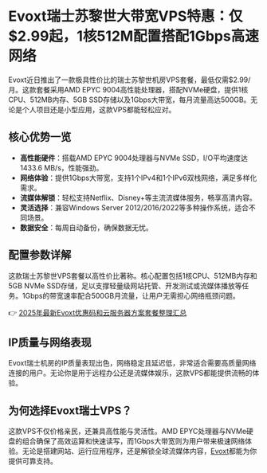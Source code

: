 # Evoxt瑞士苏黎世大带宽VPS特惠：仅$2.99起，1核512M配置搭配1Gbps高速网络

Evoxt近日推出了一款极具性价比的瑞士苏黎世机房VPS套餐，最低仅需$2.99/月。这款套餐采用AMD EPYC 9004高性能处理器，搭配NVMe硬盘，提供1核CPU、512MB内存、5GB SSD存储以及1Gbps大带宽，每月流量高达500GB。无论是个人项目还是小型应用，这款VPS都能轻松应对。

## 核心优势一览

- **高性能硬件**：搭载AMD EPYC 9004处理器与NVMe SSD，I/O平均速度达1433.6 MB/s，性能强劲。
- **网络体验**：提供1Gbps大带宽，支持1个IPv4和1个IPv6双栈网络，满足多样化需求。
- **流媒体解锁**：轻松支持Netflix、Disney+等主流流媒体服务，畅享高清内容。
- **灵活选择**：兼容Windows Server 2012/2016/2022等多种操作系统，适合不同场景。
- **数据安全**：每周自动备份，确保数据无忧。

## 配置参数详解

这款瑞士苏黎世VPS套餐以高性价比著称。核心配置包括1核CPU、512MB内存和5GB NVMe SSD存储，足以支撑轻量级网站托管、开发测试或流媒体播放等任务。1Gbps的带宽速率配合500GB月流量，让用户无需担心网络瓶颈问题。

👉 [2025年最新Evoxt优惠码和云服务器方案套餐整理汇总](https://bit.ly/evoxt)

## IP质量与网络表现

Evoxt瑞士机房的IP质量表现出色，网络稳定且延迟低，非常适合需要高质量网络连接的用户。无论你是用于远程办公还是流媒体娱乐，这款VPS都能提供流畅的体验。

## 为何选择Evoxt瑞士VPS？

这款VPS不仅价格亲民，还兼具高性能与灵活性。AMD EPYC处理器与NVMe硬盘的组合确保了高效运算和快速读写，而1Gbps大带宽则为用户带来极速网络体验。无论是搭建网站、运行应用程序，还是解锁全球流媒体内容，[Evoxt](https://bit.ly/evoxt)都能为你提供可靠支持。